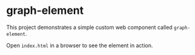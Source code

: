 # graph-element

This project demonstrates a simple custom web component called `graph-element`.

Open `index.html` in a browser to see the element in action.
